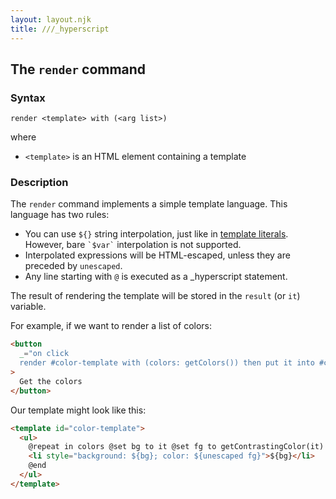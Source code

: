 ```yaml
---
layout: layout.njk
title: ///_hyperscript
---
```


## The `render` command

### Syntax

`render <template> with (<arg list>)`

where

- `<template>` is an HTML element containing a template

### Description

The `render` command implements a simple template language. This language has two rules:

- You can use `${}` string interpolation, just like in [template literals](). However, bare `` `$var` `` interpolation is not supported.
- Interpolated expressions will be HTML-escaped, unless they are preceded by `unescaped`.
- Any line starting with `@` is executed as a \_hyperscript statement.

The result of rendering the template will be stored in the `result` (or `it`) variable.

For example, if we want to render a list of colors:

```html
<button
  _="on click
  render #color-template with (colors: getColors()) then put it into #colors"
>
  Get the colors
</button>
```

Our template might look like this:

```html
<template id="color-template">
  <ul>
    @repeat in colors @set bg to it @set fg to getContrastingColor(it)
    <li style="background: ${bg}; color: ${unescaped fg}">${bg}</li>
    @end
  </ul>
</template>
```

